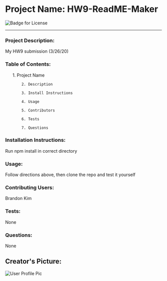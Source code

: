 <h1>Project Name: HW9-ReadME-Maker</h1>
      <img src="https://img.shields.io/static/v1?label=License&message=MIT&color=blue" alt="Badge for License"></img>
        <hr>
      <h3>Project Description: </h3><p>My HW9 submission (3/26/20)</p>
      <h3>Table of Contents: </h3><ol>
1. Project Name

        2. Description

        3. Install Instructions

        4. Usage

        5. Contributors

        6. Tests

        7. Questions
</ol>
      <h3>Installation Instructions: </h3><p>Run npm install in correct directory</p>
      <h3>Usage: </h3><p>Follow directions above, then clone the repo and test it yourself</p>
      <h3>Contributing Users: </h3><p>Brandon Kim</p>
      <h3>Tests: </h3><p>None</p>
      <h3>Questions: </h3><p>None</p>
      <h2>Creator's Picture: </h2><img src=https://avatars0.githubusercontent.com/u/61259374?v=4 alt="User Profile Pic"></img>
      
